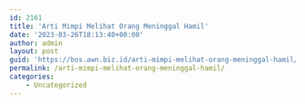 ```yaml
---
id: 2161
title: 'Arti Mimpi Melihat Orang Meninggal Hamil'
date: '2023-03-26T18:13:40+00:00'
author: admin
layout: post
guid: 'https://bos.awn.biz.id/arti-mimpi-melihat-orang-meninggal-hamil/'
permalink: /arti-mimpi-melihat-orang-meninggal-hamil/
categories:
    - Uncategorized
---
```


